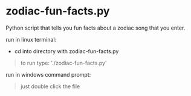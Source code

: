 # zodiac-fun-facts.py
Python script that tells you fun facts about a zodiac song that you enter.

run in linux terminal:
- cd into directory with zodiac-fun-facts.py
> to run type: './zodiac-fun-facts.py'

run in windows command prompt:
> just double click the file
